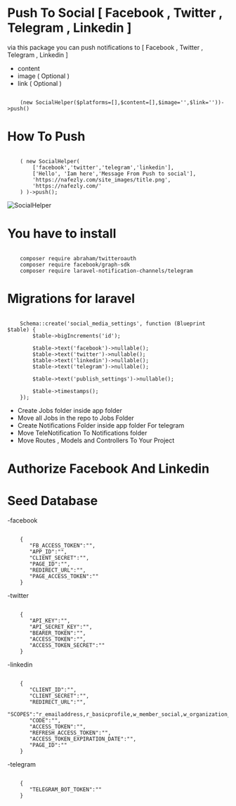 # Push To Social [ Facebook , Twitter , Telegram , Linkedin ]

via this package you can push notifications to [ Facebook , Twitter , Telegram , Linkedin ] 
- content 
- image ( Optional )
- link ( Optional )

```
 
	(new SocialHelper($platforms=[],$content=[],$image='',$link=''))->push()

```
# How To Push

```

	( new SocialHelper(
		['facebook','twitter','telegram','linkedin'],
		['Hello', 'Iam here','Message From Push to social'],
		'https://nafezly.com/site_images/title.png',
		'https://nafezly.com/'
	) )->push();

```
![SocialHelper](https://github.com/[username]/[reponame]/images/[branch]/screenshot.png?raw=true)

# You have to install

```

	composer require abraham/twitteroauth
	composer require facebook/graph-sdk
	composer require laravel-notification-channels/telegram

```

# Migrations for laravel

```

	Schema::create('social_media_settings', function (Blueprint $table) {
        $table->bigIncrements('id');

        $table->text('facebook')->nullable();
        $table->text('twitter')->nullable();
        $table->text('linkedin')->nullable(); 
        $table->text('telegram')->nullable(); 

        $table->text('publish_settings')->nullable();

        $table->timestamps();
    });

```
- Create Jobs folder inside app folder
- Move all Jobs in the repo to Jobs Folder
- Create Notifications Folder inside app folder For telegram
- Move TeleNotification To Notifications folder
- Move Routes , Models and Controllers To Your Project


# Authorize Facebook And Linkedin 

# Seed Database

-facebook

```

	{
	   "FB_ACCESS_TOKEN":"",
	   "APP_ID":"",
	   "CLIENT_SECRET":"",
	   "PAGE_ID":"",
	   "REDIRECT_URL":"",
	   "PAGE_ACCESS_TOKEN":""
	}

```
-twitter

```

	{
	   "API_KEY":"",
	   "API_SECRET_KEY":"",
	   "BEARER_TOKEN":"",
	   "ACCESS_TOKEN":"",
	   "ACCESS_TOKEN_SECRET":""
	}

```
-linkedin

```

	{
	   "CLIENT_ID":"",
	   "CLIENT_SECRET":"",
	   "REDIRECT_URL":"",
	   "SCOPES":"r_emailaddress,r_basicprofile,w_member_social,w_organization_social,rw_organization_admin,rw_ads",
	   "CODE":"",
	   "ACCESS_TOKEN":"",
	   "REFRESH_ACCESS_TOKEN":"",
	   "ACCESS_TOKEN_EXPIRATION_DATE":"",
	   "PAGE_ID":""
	}

```
-telegram

```

	{
	   "TELEGRAM_BOT_TOKEN":""
	}

```
